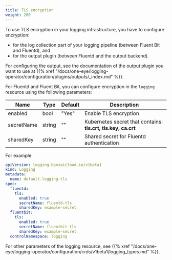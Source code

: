 ```yaml
---
title: TLS encryption
weight: 200
---
```


To use TLS encryption in your logging infrastructure, you have to configure encryption:

- for the log collection part of your logging pipeline (between Fluent Bit and Fluentd), and
- for the output plugin (between Fluentd and the output backend).

For configuring the output, see the documentation of the output plugin you want to use at {{% xref "/docs/one-eye/logging-operator/configuration/plugins/outputs/_index.md" %}}.

For Fluentd and Fluent Bit, you can configure encryption in the `logging` resource using the following parameters:

| Name                    | Type           | Default | Description |
|-------------------------|----------------|---------|-------------|
| enabled | bool | "Yes" | Enable TLS encryption |
| secretName | string | "" | Kubernetes secret that contains: **tls.crt, tls.key, ca.crt** |
| sharedKey | string | "" | Shared secret for Fluentd authentication |

For example:

```yaml
apiVersion: logging.banzaicloud.io/v1beta1
kind: Logging
metadata:
  name: default-logging-tls
spec:
  fluentd:
    tls:
      enabled: true
      secretName: fluentd-tls
      sharedKey: example-secret
  fluentbit:
    tls:
      enabled: true
      secretName: fluentbit-tls
      sharedKey: example-secret
  controlNamespace: logging
```

For other parameters of the logging resource, see {{% xref "/docs/one-eye/logging-operator/configuration/crds/v1beta1/logging_types.md" %}}.
